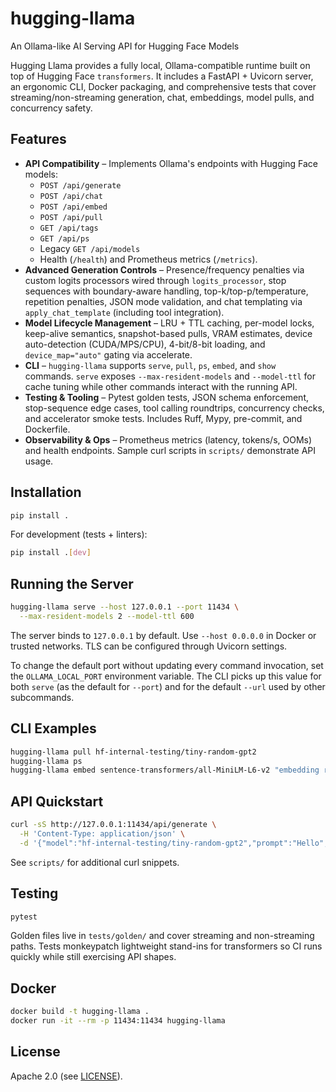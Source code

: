 # hugging-llama
An Ollama-like AI Serving API for Hugging Face Models


Hugging Llama provides a fully local, Ollama-compatible runtime built on top of Hugging Face `transformers`. It includes a FastAPI + Uvicorn server, an ergonomic CLI, Docker packaging, and comprehensive tests that cover streaming/non-streaming generation, chat, embeddings, model pulls, and concurrency safety.

## Features

- **API Compatibility** – Implements Ollama's endpoints with Hugging Face models:
  - `POST /api/generate`
  - `POST /api/chat`
  - `POST /api/embed`
  - `POST /api/pull`
  - `GET /api/tags`
  - `GET /api/ps`
  - Legacy `GET /api/models`
  - Health (`/health`) and Prometheus metrics (`/metrics`).
- **Advanced Generation Controls** – Presence/frequency penalties via custom logits processors wired through `logits_processor`, stop sequences with boundary-aware handling, top-k/top-p/temperature, repetition penalties, JSON mode validation, and chat templating via `apply_chat_template` (including tool integration).
- **Model Lifecycle Management** – LRU + TTL caching, per-model locks, keep-alive semantics, snapshot-based pulls, VRAM estimates, device auto-detection (CUDA/MPS/CPU), 4-bit/8-bit loading, and `device_map="auto"` gating via accelerate.
- **CLI** – `hugging-llama` supports `serve`, `pull`, `ps`, `embed`, and `show` commands. `serve` exposes `--max-resident-models` and `--model-ttl` for cache tuning while other commands interact with the running API.
- **Testing & Tooling** – Pytest golden tests, JSON schema enforcement, stop-sequence edge cases, tool calling roundtrips, concurrency checks, and accelerator smoke tests. Includes Ruff, Mypy, pre-commit, and Dockerfile.
- **Observability & Ops** – Prometheus metrics (latency, tokens/s, OOMs) and health endpoints. Sample curl scripts in `scripts/` demonstrate API usage.

## Installation

```bash
pip install .
```

For development (tests + linters):

```bash
pip install .[dev]
```

## Running the Server

```bash
hugging-llama serve --host 127.0.0.1 --port 11434 \
  --max-resident-models 2 --model-ttl 600
```

The server binds to `127.0.0.1` by default. Use `--host 0.0.0.0` in Docker or trusted networks. TLS can be configured through Uvicorn settings.

To change the default port without updating every command invocation, set the `OLLAMA_LOCAL_PORT`
environment variable. The CLI picks up this value for both `serve` (as the default for
`--port`) and for the default `--url` used by other subcommands.

## CLI Examples

```bash
hugging-llama pull hf-internal-testing/tiny-random-gpt2
hugging-llama ps
hugging-llama embed sentence-transformers/all-MiniLM-L6-v2 "embedding request"
```

## API Quickstart

```bash
curl -sS http://127.0.0.1:11434/api/generate \
  -H 'Content-Type: application/json' \
  -d '{"model":"hf-internal-testing/tiny-random-gpt2","prompt":"Hello","stream":false}'
```

See `scripts/` for additional curl snippets.

## Testing

```bash
pytest
```

Golden files live in `tests/golden/` and cover streaming and non-streaming paths. Tests monkeypatch lightweight stand-ins for transformers so CI runs quickly while still exercising API shapes.

## Docker

```bash
docker build -t hugging-llama .
docker run -it --rm -p 11434:11434 hugging-llama
```

## License

Apache 2.0 (see [LICENSE](LICENSE)).
